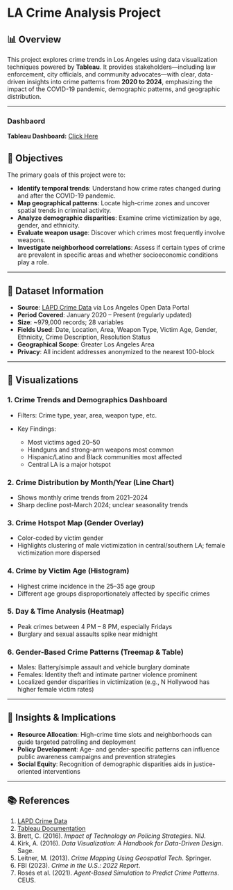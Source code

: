 # LA Crime Analysis Project

## 📊 Overview

This project explores crime trends in Los Angeles using data visualization techniques powered by **Tableau**. It provides stakeholders—including law enforcement, city officials, and community advocates—with clear, data-driven insights into crime patterns from **2020 to 2024**, emphasizing the impact of the COVID-19 pandemic, demographic patterns, and geographic distribution.

---
### Dashbaord
**Tableau Dashboard:** [Click Here](https://public.tableau.com/app/profile/kshitij4252/viz/LACrimeAnalysis_17479606977790/LACrimeAnalysis)

## 🧭 Objectives

The primary goals of this project were to:

* **Identify temporal trends**: Understand how crime rates changed during and after the COVID-19 pandemic.
* **Map geographical patterns**: Locate high-crime zones and uncover spatial trends in criminal activity.
* **Analyze demographic disparities**: Examine crime victimization by age, gender, and ethnicity.
* **Evaluate weapon usage**: Discover which crimes most frequently involve weapons.
* **Investigate neighborhood correlations**: Assess if certain types of crime are prevalent in specific areas and whether socioeconomic conditions play a role.

---

## 📁 Dataset Information

* **Source**: [LAPD Crime Data](https://catalog.data.gov/dataset/crime-data-from-2020-to-present) via Los Angeles Open Data Portal
* **Period Covered**: January 2020 – Present (regularly updated)
* **Size**: \~979,000 records; 28 variables
* **Fields Used**: Date, Location, Area, Weapon Type, Victim Age, Gender, Ethnicity, Crime Description, Resolution Status
* **Geographical Scope**: Greater Los Angeles Area
* **Privacy**: All incident addresses anonymized to the nearest 100-block

---

## 📌 Visualizations

### 1. **Crime Trends and Demographics Dashboard**

* Filters: Crime type, year, area, weapon type, etc.
* Key Findings:

  * Most victims aged 20–50
  * Handguns and strong-arm weapons most common
  * Hispanic/Latino and Black communities most affected
  * Central LA is a major hotspot

### 2. **Crime Distribution by Month/Year (Line Chart)**

* Shows monthly crime trends from 2021–2024
* Sharp decline post-March 2024; unclear seasonality trends

### 3. **Crime Hotspot Map (Gender Overlay)**

* Color-coded by victim gender
* Highlights clustering of male victimization in central/southern LA; female victimization more dispersed

### 4. **Crime by Victim Age (Histogram)**

* Highest crime incidence in the 25–35 age group
* Different age groups disproportionately affected by specific crimes

### 5. **Day & Time Analysis (Heatmap)**

* Peak crimes between 4 PM – 8 PM, especially Fridays
* Burglary and sexual assaults spike near midnight

### 6. **Gender-Based Crime Patterns (Treemap & Table)**

* Males: Battery/simple assault and vehicle burglary dominate
* Females: Identity theft and intimate partner violence prominent
* Localized gender disparities in victimization (e.g., N Hollywood has higher female victim rates)

---

## 🧠 Insights & Implications

* **Resource Allocation**: High-crime time slots and neighborhoods can guide targeted patrolling and deployment
* **Policy Development**: Age- and gender-specific patterns can influence public awareness campaigns and prevention strategies
* **Social Equity**: Recognition of demographic disparities aids in justice-oriented interventions

---

## 📚 References

1. [LAPD Crime Data](https://catalog.data.gov/dataset/crime-data-from-2020-to-present)
2. [Tableau Documentation](https://help.tableau.com/current/pro/desktop/en-us/gettingstarted_overview.htm)
3. Brett, C. (2016). *Impact of Technology on Policing Strategies*. NIJ.
4. Kirk, A. (2016). *Data Visualization: A Handbook for Data-Driven Design*. Sage.
5. Leitner, M. (2013). *Crime Mapping Using Geospatial Tech*. Springer.
6. FBI (2023). *Crime in the U.S.: 2022 Report*.
7. Rosés et al. (2021). *Agent-Based Simulation to Predict Crime Patterns*. CEUS.
